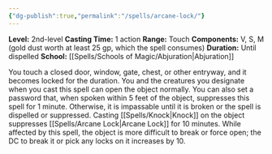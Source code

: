 ```yaml
---
{"dg-publish":true,"permalink":"/spells/arcane-lock/"}
---
```


**Level:** 2nd-level
**Casting Time:** 1 action
**Range:** Touch
**Components:** V, S, M (gold dust worth at least 25 gp, which the spell consumes)
**Duration:** Until dispelled
**School:** [[Spells/Schools of Magic/Abjuration\|Abjuration]]

You touch a closed door, window, gate, chest, or other entryway, and it becomes locked for the duration. You and the creatures you designate when you cast this spell can open the object normally. You can also set a password that, when spoken within 5 feet of the object, suppresses this spell for 1 minute. Otherwise, it is impassable until it is broken or the spell is dispelled or suppressed. Casting [[Spells/Knock\|Knock]] on the object suppresses [[Spells/Arcane Lock\|Arcane Lock]] for 10 minutes.
While affected by this spell, the object is more difficult to break or force open; the DC to break it or pick any locks on it increases by 10.